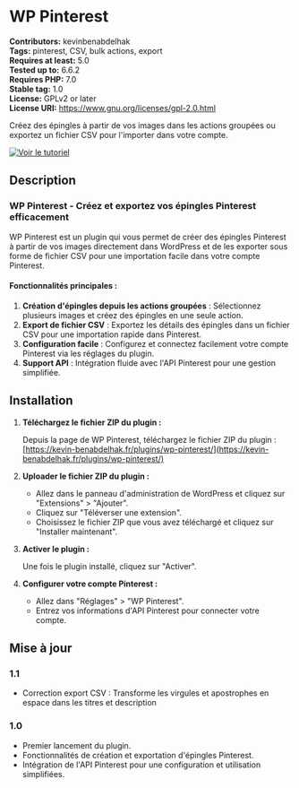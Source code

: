 # WP Pinterest

**Contributors:** kevinbenabdelhak  
**Tags:** pinterest, CSV, bulk actions, export  
**Requires at least:** 5.0  
**Tested up to:** 6.6.2  
**Requires PHP:** 7.0  
**Stable tag:** 1.0  
**License:** GPLv2 or later  
**License URI:** https://www.gnu.org/licenses/gpl-2.0.html  

Créez des épingles à partir de vos images dans les actions groupées ou exportez un fichier CSV pour l'importer dans votre compte.

[![Voir le tutoriel](https://img.youtube.com/vi/lCnNMT24naY/maxresdefault.jpg)](https://www.youtube.com/watch?v=lCnNMT24naY&ab_channel=KevinBenabdelhak)

## Description

### WP Pinterest - Créez et exportez vos épingles Pinterest efficacement

WP Pinterest est un plugin qui vous permet de créer des épingles Pinterest à partir de vos images directement dans WordPress et de les exporter sous forme de fichier CSV pour une importation facile dans votre compte Pinterest.

#### Fonctionnalités principales :

1. **Création d'épingles depuis les actions groupées** : Sélectionnez plusieurs images et créez des épingles en une seule action.
2. **Export de fichier CSV** : Exportez les détails des épingles dans un fichier CSV pour une importation rapide dans Pinterest.
3. **Configuration facile** : Configurez et connectez facilement votre compte Pinterest via les réglages du plugin.
4. **Support API** : Intégration fluide avec l'API Pinterest pour une gestion simplifiée.

## Installation

1. **Téléchargez le fichier ZIP du plugin :**

   Depuis la page de WP Pinterest, téléchargez le fichier ZIP du plugin : [https://kevin-benabdelhak.fr/plugins/wp-pinterest/](https://kevin-benabdelhak.fr/plugins/wp-pinterest/)

2. **Uploader le fichier ZIP du plugin :**

   - Allez dans le panneau d'administration de WordPress et cliquez sur "Extensions" > "Ajouter".
   - Cliquez sur "Téléverser une extension".
   - Choisissez le fichier ZIP que vous avez téléchargé et cliquez sur "Installer maintenant".

3. **Activer le plugin :**

   Une fois le plugin installé, cliquez sur "Activer".

4. **Configurer votre compte Pinterest :**

   - Allez dans "Réglages" > "WP Pinterest".
   - Entrez vos informations d'API Pinterest pour connecter votre compte.

## Mise à jour

### 1.1
* Correction export CSV : Transforme les virgules et apostrophes en espace dans les titres et description

### 1.0

* Premier lancement du plugin.
* Fonctionnalités de création et exportation d'épingles Pinterest.
* Intégration de l'API Pinterest pour une configuration et utilisation simplifiées.
